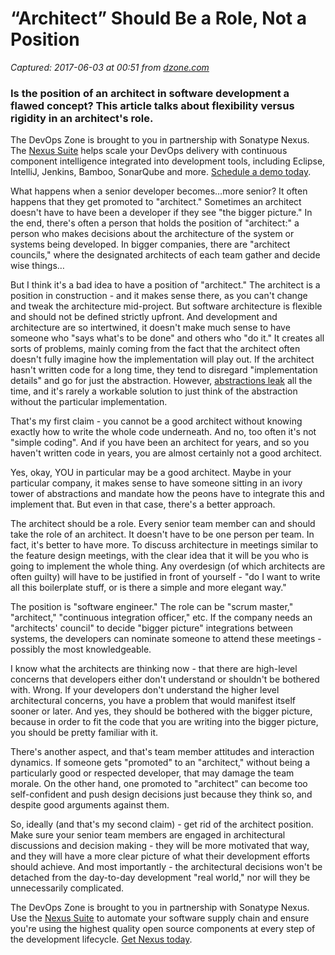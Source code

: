 # “Architect” Should Be a Role, Not a Position

_Captured: 2017-06-03 at 00:51 from [dzone.com](https://dzone.com/articles/architect-should-be-a-role-not-a-position?edition=304119&utm_source=Daily%20Digest&utm_medium=email&utm_campaign=dd%202017-06-02)_

### Is the position of an architect in software development a flawed concept? This article talks about flexibility versus rigidity in an architect's role.

The DevOps Zone is brought to you in partnership with Sonatype Nexus. The [Nexus Suite](https://dzone.com/go?i=146021&u=https%3A%2F%2Fwww.sonatype.com%2Fnexus-lifecycle%3Futm_source%3DDZONE%2520-%2520Nexus%2520Lifecycle%2520-%2520September%25202016%26utm_medium%3DDZONE%2520-%2520Nexus%2520Lifecycle%2520-%2520September%25202016%26utm_campaign%3DDZONE%2520-%2520Nexus%2520Lifecycle%2520-%2520September%25202016) helps scale your DevOps delivery with continuous component intelligence integrated into development tools, including Eclipse, IntelliJ, Jenkins, Bamboo, SonarQube and more. [Schedule a demo today](https://dzone.com/go?i=146021&u=https%3A%2F%2Fwww.sonatype.com%2Fnexus-lifecycle%3Futm_source%3DDZONE%2520-%2520Nexus%2520Lifecycle%2520-%2520September%25202016%26utm_medium%3DDZONE%2520-%2520Nexus%2520Lifecycle%2520-%2520September%25202016%26utm_campaign%3DDZONE%2520-%2520Nexus%2520Lifecycle%2520-%2520September%25202016).

What happens when a senior developer becomes…more senior? It often happens that they get promoted to "architect." Sometimes an architect doesn't have to have been a developer if they see "the bigger picture." In the end, there's often a person that holds the position of "architect:" a person who makes decisions about the architecture of the system or systems being developed. In bigger companies, there are "architect councils," where the designated architects of each team gather and decide wise things…

But I think it's a bad idea to have a position of "architect." The architect is a position in construction - and it makes sense there, as you can't change and tweak the architecture mid-project. But software architecture is flexible and should not be defined strictly upfront. And development and architecture are so intertwined, it doesn't make much sense to have someone who "says what's to be done" and others who "do it." It creates all sorts of problems, mainly coming from the fact that the architect often doesn't fully imagine how the implementation will play out. If the architect hasn't written code for a long time, they tend to disregard "implementation details" and go for just the abstraction. However, [abstractions leak](https://www.joelonsoftware.com/2002/11/11/the-law-of-leaky-abstractions/) all the time, and it's rarely a workable solution to just think of the abstraction without the particular implementation.

That's my first claim - you cannot be a good architect without knowing exactly how to write the whole code underneath. And no, too often it's not "simple coding". And if you have been an architect for years, and so you haven't written code in years, you are almost certainly not a good architect.

Yes, okay, YOU in particular may be a good architect. Maybe in your particular company, it makes sense to have someone sitting in an ivory tower of abstractions and mandate how the peons have to integrate this and implement that. But even in that case, there's a better approach.

The architect should be a role. Every senior team member can and should take the role of an architect. It doesn't have to be one person per team. In fact, it's better to have more. To discuss architecture in meetings similar to the feature design meetings, with the clear idea that it will be you who is going to implement the whole thing. Any overdesign (of which architects are often guilty) will have to be justified in front of yourself - "do I want to write all this boilerplate stuff, or is there a simple and more elegant way."

The position is "software engineer." The role can be "scrum master," "architect," "continuous integration officer," etc. If the company needs an "architects' council" to decide "bigger picture" integrations between systems, the developers can nominate someone to attend these meetings - possibly the most knowledgeable.

I know what the architects are thinking now - that there are high-level concerns that developers either don't understand or shouldn't be bothered with. Wrong. If your developers don't understand the higher level architectural concerns, you have a problem that would manifest itself sooner or later. And yes, they should be bothered with the bigger picture, because in order to fit the code that you are writing into the bigger picture, you should be pretty familiar with it.

There's another aspect, and that's team member attitudes and interaction dynamics. If someone gets "promoted" to an "architect," without being a particularly good or respected developer, that may damage the team morale. On the other hand, one promoted to "architect" can become too self-confident and push design decisions just because they think so, and despite good arguments against them.

So, ideally (and that's my second claim) - get rid of the architect position. Make sure your senior team members are engaged in architectural discussions and decision making - they will be more motivated that way, and they will have a more clear picture of what their development efforts should achieve. And most importantly - the architectural decisions won't be detached from the day-to-day development "real world," nor will they be unnecessarily complicated.

The DevOps Zone is brought to you in partnership with Sonatype Nexus. Use the [Nexus Suite](https://dzone.com/go?i=146022&u=https%3A%2F%2Fwww.sonatype.com%2Fget-nexus-sonatype%3Futm_source%3DDZONE%2520-%2520Get%2520Nexus%2520-%2520September%25202016%26utm_medium%3DDZONE%2520-%2520Get%2520Nexus%2520-%2520September%25202016%26utm_campaign%3DDZONE%2520-%2520Get%2520Nexus%2520-%2520September%25202016) to automate your software supply chain and ensure you're using the highest quality open source components at every step of the development lifecycle. [Get Nexus today](https://dzone.com/go?i=146022&u=https%3A%2F%2Fwww.sonatype.com%2Fget-nexus-sonatype%3Futm_source%3DDZONE%2520-%2520Get%2520Nexus%2520-%2520September%25202016%26utm_medium%3DDZONE%2520-%2520Get%2520Nexus%2520-%2520September%25202016%26utm_campaign%3DDZONE%2520-%2520Get%2520Nexus%2520-%2520September%25202016).
